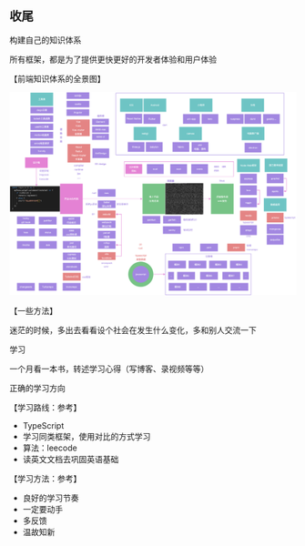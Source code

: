 ## 收尾

构建自己的知识体系

所有框架，都是为了提供更快更好的开发者体验和用户体验

【前端知识体系的全景图】

![wholescenery](../imgs/wholescenery.webp)

【一些方法】

迷茫的时候，多出去看看设个社会在发生什么变化，多和别人交流一下

学习

一个月看一本书，转述学习心得（写博客、录视频等等）

正确的学习方向

【学习路线：参考】

* TypeScript
* 学习同类框架，使用对比的方式学习
* 算法：leecode
* 读英文文档去巩固英语基础

【学习方法：参考】

* 良好的学习节奏
* 一定要动手
* 多反馈
* 温故知新